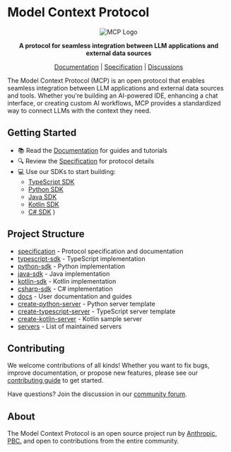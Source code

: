 # Model Context Protocol

<p align="center">
  <img src="assets/light.png" alt="MCP Logo" />
</p>

<p align="center">
  <strong>A protocol for seamless integration between LLM applications and external data sources</strong>
</p>

<p align="center">
  <a href="https://modelcontextprotocol.io">Documentation</a> |
  <a href="https://spec.modelcontextprotocol.io">Specification</a> |
  <a href="https://github.com/orgs/modelcontextprotocol/discussions">Discussions</a>
</p>

The Model Context Protocol (MCP) is an open protocol that enables seamless integration between LLM applications and external data sources and tools. Whether you're building an AI-powered IDE, enhancing a chat interface, or creating custom AI workflows, MCP provides a standardized way to connect LLMs with the context they need.

## Getting Started

- 📚 Read the [Documentation](https://modelcontextprotocol.io) for guides and tutorials
- 🔍 Review the [Specification](https://spec.modelcontextprotocol.io) for protocol details
- 💻 Use our SDKs to start building:
  - [TypeScript SDK](https://github.com/modelcontextprotocol/typescript-sdk)
  - [Python SDK](https://github.com/modelcontextprotocol/python-sdk)
  - [Java SDK](https://github.com/modelcontextprotocol/java-sdk)
  - [Kotlin SDK](https://github.com/modelcontextprotocol/kotlin-sdk)
  - [C# SDK](https://github.com/modelcontextprotocol/csharp-sdk)
)

## Project Structure

- [specification](https://github.com/modelcontextprotocol/specification) - Protocol specification and documentation
- [typescript-sdk](https://github.com/modelcontextprotocol/typescript-sdk) - TypeScript implementation
- [python-sdk](https://github.com/modelcontextprotocol/python-sdk) - Python implementation
- [java-sdk](https://github.com/modelcontextprotocol/java-sdk) - Java implementation
- [kotlin-sdk](https://github.com/modelcontextprotocol/kotlin-sdk) - Kotlin implementation
- [csharp-sdk](https://github.com/modelcontextprotocol/csharp-sdk) - C# implementation
- [docs](https://github.com/modelcontextprotocol/docs) - User documentation and guides
- [create-python-server](https://github.com/modelcontextprotocol/create-python-server) - Python server template
- [create-typescript-server](https://github.com/modelcontextprotocol/create-typescript-server) - TypeScript server template
- [create-kotlin-server](https://github.com/modelcontextprotocol/kotlin-sdk/tree/main/samples/kotlin-mcp-server) - Kotlin sample server
- [servers](https://github.com/modelcontextprotocol/servers) - List of maintained servers

## Contributing

We welcome contributions of all kinds! Whether you want to fix bugs, improve documentation, or propose new features, please see our [contributing guide](CONTRIBUTING.md) to get started.

Have questions? Join the discussion in our [community forum](https://github.com/orgs/modelcontextprotocol/discussions).

## About

The Model Context Protocol is an open source project run by [Anthropic, PBC.](https://anthropic.com) and open to contributions from the entire community.
